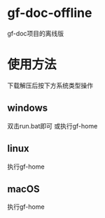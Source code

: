# gf-doc-offline
gf-doc项目的离线版

# 使用方法
下载解压后按下方系统类型操作

##  windows
双击run.bat即可
或执行gf-home

## linux
执行gf-home

## macOS
执行gf-home